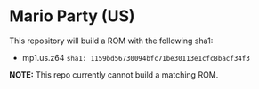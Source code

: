 # Mario Party (US)

This repository will build a ROM with the following sha1:

* mp1.us.z64 `sha1: 1159bd56730094bfc71be30113e1cfc8bacf34f3`

**NOTE:** This repo currently cannot build a matching ROM.
